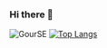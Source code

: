### Hi there 👋

![GourSE](https://github-readme-stats.vercel.app/api?username=GourSE&show_icons=true&theme=tokyonight&count_private=true)
[![Top Langs](https://github-readme-stats.vercel.app/api/top-langs/?username=GourSE&theme=tokyonight)](https://github.com/GourSE/github-readme-stats)

<!--
**GourSE/GourSE** is a ✨ _special_ ✨ repository because its `README.md` (this file) appears on your GitHub profile.

Here are some ideas to get you started:

- 🔭 I’m currently working on ...
- 🌱 I’m currently learning ...
- 👯 I’m looking to collaborate on ...
- 🤔 I’m looking for help with ...
- 💬 Ask me about ...
- 📫 How to reach me: ...
- 😄 Pronouns: ...
- ⚡ Fun fact: ...
-->
